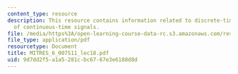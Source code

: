 ```yaml
---
content_type: resource
description: This resource contains information related to discrete-time processing
  of continuous-time signals.
file: /media/https%3A/open-learning-course-data-rc.s3.amazonaws.com/res-6-007-signals-and-systems-spring-2011/9d7dd2f5a1a5281cbc6767e3e6188d8d_MITRES_6_007S11_lec18.pdf
file_type: application/pdf
resourcetype: Document
title: MITRES_6_007S11_lec18.pdf
uid: 9d7dd2f5-a1a5-281c-bc67-67e3e6188d8d
---
```

